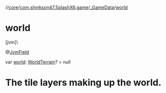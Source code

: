 //[core](../../../index.md)/[com.shinkson47.SplashX6.game](../index.md)/[_GameData](index.md)/[world](world.md)

# world

[jvm]\

@[JvmField](https://kotlinlang.org/api/latest/jvm/stdlib/kotlin.jvm/-jvm-field/index.html)

var [world](world.md): [WorldTerrain](../../com.shinkson47.SplashX6.game.world/-world-terrain/index.md)? = null

# The tile layers making up the world.
